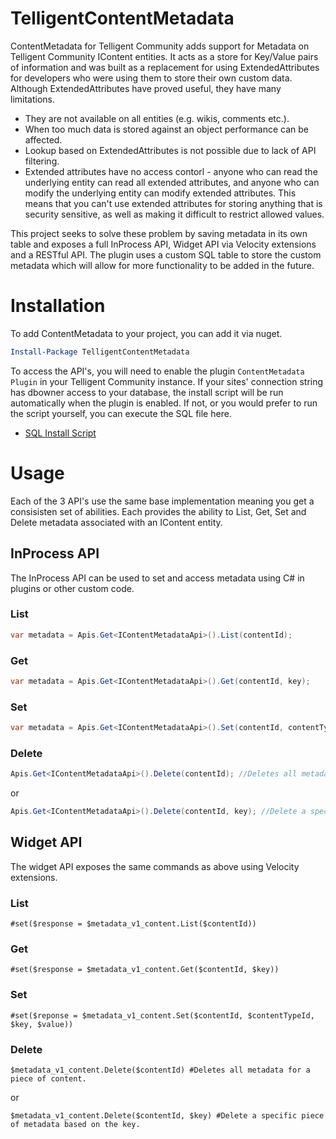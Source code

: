 # TelligentContentMetadata
ContentMetadata for Telligent Community adds support for Metadata on Telligent Community IContent entities. It acts as a store for Key/Value pairs of information and was built as a replacement for using ExtendedAttributes for developers who were using them to store their own custom data.
Although ExtendedAttributes have proved useful, they have many limitations. 
* They are not available on all entities (e.g. wikis, comments etc.).
* When too much data is stored against an object performance can be affected.
* Lookup based on ExtendedAttributes is not possible due to lack of API filtering.
* Extended attributes have no access contorl - anyone who can read the underlying entity can read all extended attributes, and anyone who can modify the underlying entity can modify extended attributes.  This means that you can't use extended attributes for storing anything that is security sensitive, as well as making it difficult to restrict allowed values.

This project seeks to solve these problem by saving metadata in its own table and exposes a full InProcess API, Widget API via Velocity extensions and a RESTful API. The plugin uses a custom SQL table to store the custom metadata which will allow for more functionality to be added in the future.

# Installation
To add ContentMetadata to your project, you can add it via nuget.

```powershell
Install-Package TelligentContentMetadata
```
To access the API's, you will need to enable the plugin `ContentMetadata Plugin` in your Telligent Community instance. If your sites' connection string has dbowner access to your database, the install script will be run automatically when the plugin is enabled. If not, or you would prefer to run the script yourself, you can execute the SQL file here.

* [SQL Install Script](https://raw.githubusercontent.com/RichMercer/ContentMetadata/master/ContentMetadata/Resources/Sql/Install.sql)

# Usage

Each of the 3 API's use the same base implementation meaning you get a consisisten set of abilities. Each provides the ability to List, Get, Set and Delete metadata associated with an IContent entity.

## InProcess API
The InProcess API can be used to set and access metadata using C# in plugins or other custom code.

### List

```cs
var metadata = Apis.Get<IContentMetadataApi>().List(contentId);
```

### Get

```cs
var metadata = Apis.Get<IContentMetadataApi>().Get(contentId, key);
```

### Set

```cs
var metadata = Apis.Get<IContentMetadataApi>().Set(contentId, contentTypeId, key, value);
```

### Delete

```cs
Apis.Get<IContentMetadataApi>().Delete(contentId); //Deletes all metadata for a piece of content.
```

or

```cs
Apis.Get<IContentMetadataApi>().Delete(contentId, key); //Delete a specific piece of metadata based on the key.
```

## Widget API

The widget API exposes the same commands as above using Velocity extensions.

### List

```velocity
#set($response = $metadata_v1_content.List($contentId))
```

### Get

```velocity
#set($response = $metadata_v1_content.Get($contentId, $key))
```

### Set

```velocity
#set($reponse = $metadata_v1_content.Set($contentId, $contentTypeId, $key, $value))
```

### Delete

```velocity
$metadata_v1_content.Delete($contentId) #Deletes all metadata for a piece of content.
```
or
```velocity
$metadata_v1_content.Delete($contentId, $key) #Delete a specific piece of metadata based on the key.
```
